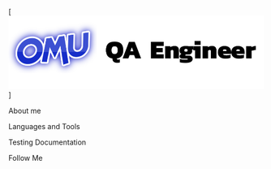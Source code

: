 [![Header](https://github.com/onlyomu/onlyomu/blob/main/assets/1.png)]

About me

Languages and Tools

Testing Documentation

Follow Me
